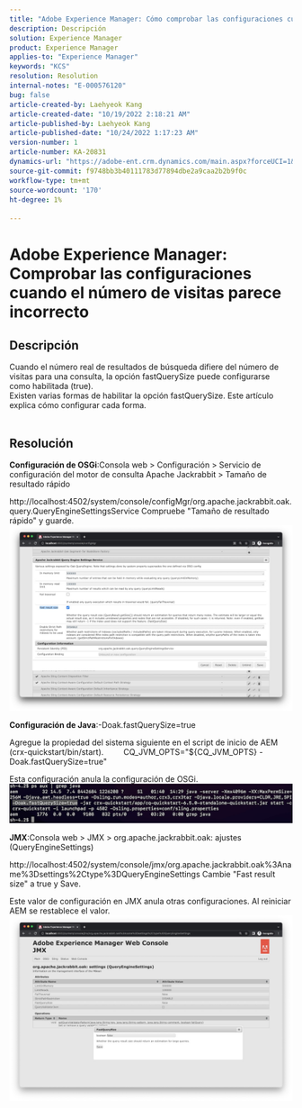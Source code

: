 ```yaml
---
title: "Adobe Experience Manager: Cómo comprobar las configuraciones cuando el número de visitas parece incorrecto"
description: Descripción
solution: Experience Manager
product: Experience Manager
applies-to: "Experience Manager"
keywords: "KCS"
resolution: Resolution
internal-notes: "E-000576120"
bug: false
article-created-by: Laehyeok Kang
article-created-date: "10/19/2022 2:18:21 AM"
article-published-by: Laehyeok Kang
article-published-date: "10/24/2022 1:17:23 AM"
version-number: 1
article-number: KA-20831
dynamics-url: "https://adobe-ent.crm.dynamics.com/main.aspx?forceUCI=1&pagetype=entityrecord&etn=knowledgearticle&id=9b90084b-544f-ed11-bba2-0022480867bd"
source-git-commit: f9748bb3b40111783d77894dbe2a9caa2b2b9f0c
workflow-type: tm+mt
source-wordcount: '170'
ht-degree: 1%

---
```


# Adobe Experience Manager: Comprobar las configuraciones cuando el número de visitas parece incorrecto

## Descripción

Cuando el número real de resultados de búsqueda difiere del número de visitas para una consulta, la opción fastQuerySize puede configurarse como habilitada (true).
<br>Existen varias formas de habilitar la opción fastQuerySize. Este artículo explica cómo configurar cada forma.
<br> 

## Resolución


<b>Configuración de OSGi</b>:Consola web > Configuración > Servicio de configuración del motor de consulta Apache Jackrabbit > Tamaño de resultado rápido

http://localhost:4502/system/console/configMgr/org.apache.jackrabbit.oak.query.QueryEngineSettingsService Compruebe &quot;Tamaño de resultado rápido&quot; y guarde.
   ![](assets/cef3b476-b74f-ed11-bba2-0022480867bd.png)

<b>Configuración de Java</b>:-Doak.fastQuerySize=true

Agregue la propiedad del sistema siguiente en el script de inicio de AEM (crx-quickstart/bin/start).
        CQ_JVM_OPTS=&quot;${CQ_JVM_OPTS} -Doak.fastQuerySize=true&quot;

Esta configuración anula la configuración de OSGi.
    ![](assets/4afe8a85-b74f-ed11-bba2-0022480867bd.png)

<b>JMX</b>:Consola web > JMX > org.apache.jackrabbit.oak: ajustes (QueryEngineSettings)

http://localhost:4502/system/console/jmx/org.apache.jackrabbit.oak%3Aname%3Dsettings%2Ctype%3DQueryEngineSettings Cambie &quot;Fast result size&quot; a true y Save.

Este valor de configuración en JMX anula otras configuraciones. Al reiniciar AEM se restablece el valor.
![](assets/8592cd98-b74f-ed11-bba2-0022480867bd.png)
